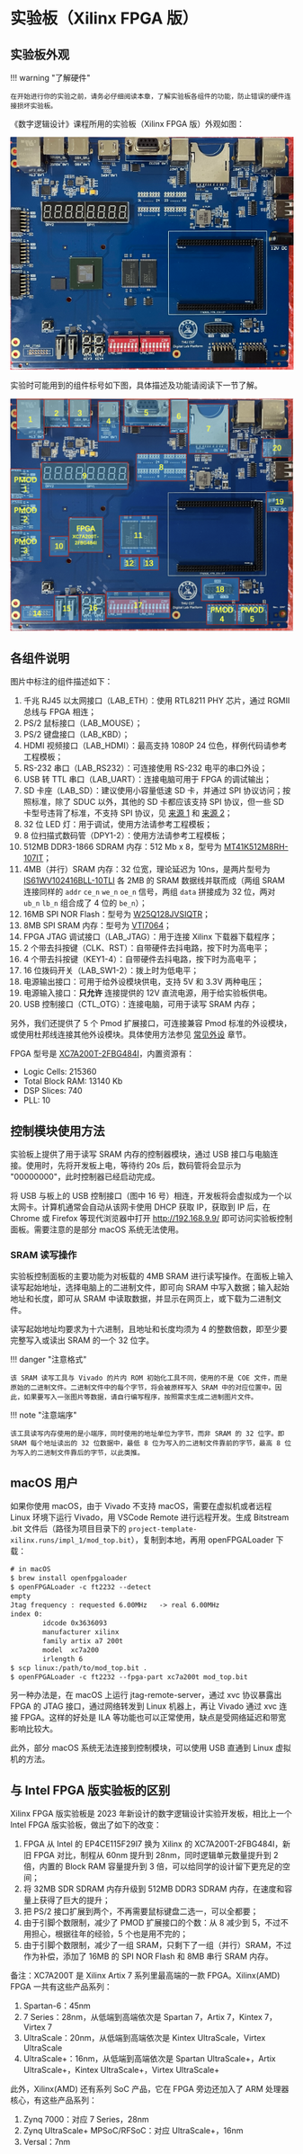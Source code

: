 # 实验板（Xilinx FPGA 版）

## 实验板外观

!!! warning "了解硬件"

    在开始进行你的实验之前，请务必仔细阅读本章，了解实验板各组件的功能，防止错误的硬件连接损坏实验板。

《数字逻辑设计》课程所用的实验板（Xilinx FPGA 版）外观如图：

![Board](../img/board_xilinx.png)

实验时可能用到的组件标号如下图，具体描述及功能请阅读下一节了解。

![Board with annotation](../img/board_xilinx_anno.png)

## 各组件说明

图片中标注的组件描述如下：

1. 千兆 RJ45 以太网接口（LAB\_ETH）：使用 RTL8211 PHY 芯片，通过 RGMII 总线与 FPGA 相连；
2. PS/2 鼠标接口（LAB\_MOUSE）；
3. PS/2 键盘接口（LAB\_KBD）；
4. HDMI 视频接口（LAB\_HDMI）：最高支持 1080P 24 位色，样例代码请参考工程模板；
5. RS-232 串口（LAB\_RS232）：可连接使用 RS-232 电平的串口外设；
6. USB 转 TTL 串口（LAB\_UART）：连接电脑可用于 FPGA 的调试输出；
7. SD 卡座（LAB\_SD）：建议使用小容量低速 SD 卡，并通过 SPI 协议访问；按照标准，除了 SDUC 以外，其他的 SD 卡都应该支持 SPI 协议，但一些 SD 卡型号违背了标准，不支持 SPI 协议，见 [来源 1](https://forum.4dsystems.com.au/node/1869) 和 [来源 2](https://github.com/MarlinFirmware/Marlin/issues/2082#issuecomment-102381964)；
8. 32 位 LED 灯：用于调试，使用方法请参考工程模板；
9. 8 位扫描式数码管（DPY1-2）：使用方法请参考工程模板；
10. 512MB DDR3-1866 SDRAM 内存：512 Mb x 8，型号为 [MT41K512M8RH-107IT](https://media-www.micron.com/-/media/client/global/documents/products/data-sheet/dram/ddr3/4gb_automotive_ddr3l.pdf)；
11. 4MB（并行）SRAM 内存：32 位宽，理论延迟为 10ns，是两片型号为 [IS61WV102416BLL-10TLI](https://www.issi.com/WW/pdf/61WV102416ALL.pdf) 各 2MB 的 SRAM 数据线并联而成（两组 SRAM 连接同样的 `addr` `ce_n` `we_n` `oe_n` 信号，两组 `data` 拼接成为 32 位，两对 `ub_n` `lb_n` 组合成了 4 位的 `be_n`）；
12. 16MB SPI NOR Flash：型号为 [W25Q128JVSIQTR](https://www.winbond.com/hq/product/code-storage-flash-memory/serial-nor-flash/?__locale=en&partNo=W25Q128JV)；
13. 8MB SPI SRAM 内存：型号为 [VTI7064](https://www.lcsc.com/datasheet/lcsc_datasheet_1811151432_Vilsion-Tech-VTI7064MSME_C139966.pdf)；
14. FPGA JTAG 调试接口（LAB\_JTAG）：用于连接 Xilinx 下载器下载程序；
15. 2 个带去抖按键（CLK、RST）：自带硬件去抖电路，按下时为高电平；
16. 4 个带去抖按键（KEY1-4）：自带硬件去抖电路，按下时为高电平；
17. 16 位拨码开关（LAB_SW1-2）：拨上时为低电平；
18. 电源输出接口：可用于给外设模块供电，支持 5V 和 3.3V 两种电压；
19. 电源输入接口：**只允许** 连接提供的 12V 直流电源，用于给实验板供电。
20. USB 控制接口（CTL\_OTG）：连接电脑，可用于读写 SRAM 内存；

另外，我们还提供了 5 个 Pmod 扩展接口，可连接兼容 Pmod 标准的外设模块，或使用杜邦线连接其他外设模块。具体使用方法参见 [常见外设](peripheral.md) 章节。

FPGA 型号是 [XC7A200T-2FBG484I](https://docs.amd.com/v/u/en-US/7-series-product-selection-guide)，内置资源有：

- Logic Cells: 215360
- Total Block RAM: 13140 Kb
- DSP Slices: 740
- PLL: 10

## 控制模块使用方法

实验板上提供了用于读写 SRAM 内存的控制器模块，通过 USB 接口与电脑连接。使用时，先将开发板上电，等待约 20s 后，数码管将会显示为 "00000000"，此时控制器已经启动完成。

将 USB 与板上的 USB 控制接口（图中 16 号）相连，开发板将会虚拟成为一个以太网卡。计算机通常会自动从该网卡使用 DHCP 获取 IP，获取到 IP 后，在 Chrome 或 Firefox 等现代浏览器中打开 http://192.168.9.9/ 即可访问实验板控制面板。需要注意的是部分 macOS 系统无法使用。

### SRAM 读写操作

实验板控制面板的主要功能为对板载的 4MB SRAM 进行读写操作。在面板上输入读写起始地址，选择电脑上的二进制文件，即可向 SRAM 中写入数据；输入起始地址和长度，即可从 SRAM 中读取数据，并显示在网页上，或下载为二进制文件。

读写起始地址均要求为十六进制，且地址和长度均须为 4 的整数倍数，即至少要完整写入或读出 SRAM 的一个 32 位字。

!!! danger "注意格式"

    该 SRAM 读写工具与 Vivado 的片内 ROM 初始化工具不同，使用的不是 COE 文件，而是原始的二进制文件。二进制文件中的每个字节，将会被原样写入 SRAM 中的对应位置中。因此，如果要写入一张图片等数据，请自行编写程序，按照需求生成二进制图片文件。

!!! note "注意端序"

    该工具读写内存使用的是小端序，同时使用的地址单位为字节，而非 SRAM 的 32 位字。即 SRAM 每个地址读出的 32 位数据中，最低 8 位为写入的二进制文件靠前的字节，最高 8 位为写入的二进制文件靠后的字节，以此类推。


## macOS 用户

如果你使用 macOS，由于 Vivado 不支持 macOS，需要在虚拟机或者远程 Linux 环境下运行 Vivado，用 VSCode Remote 进行远程开发。生成 Bitstream .bit 文件后（路径为项目目录下的 `project-template-xilinx.runs/impl_1/mod_top.bit`），复制到本地，再用 openFPGALoader 下载：

```shell
# in macOS
$ brew install openfpgaloader
$ openFPGALoader -c ft2232 --detect
empty
Jtag frequency : requested 6.00MHz   -> real 6.00MHz
index 0:
        idcode 0x3636093
        manufacturer xilinx
        family artix a7 200t
        model  xc7a200
        irlength 6
$ scp linux:/path/to/mod_top.bit .
$ openFPGALoader -c ft2232 --fpga-part xc7a200t mod_top.bit
```

另一种办法是，在 macOS 上运行 jtag-remote-server，通过 xvc 协议暴露出 FPGA 的 JTAG 接口，通过网络转发到 Linux 机器上，再让 Vivado 通过 xvc 连接 FPGA。这样的好处是 ILA 等功能也可以正常使用，缺点是受网络延迟和带宽影响比较大。

此外，部分 macOS 系统无法连接到控制模块，可以使用 USB 直通到 Linux 虚拟机的方法。


## 与 Intel FPGA 版实验板的区别

Xilinx FPGA 版实验板是 2023 年新设计的数字逻辑设计实验开发板，相比上一个 Intel FPGA 版实验板，做出了如下的改变：

1. FPGA 从 Intel 的 EP4CE115F29I7 换为 Xilinx 的 XC7A200T-2FBG484I，新旧 FPGA 对比，制程从 60nm 提升到 28nm，同时逻辑单元数量提升到 2 倍，内置的 Block RAM 容量提升到 3 倍，可以给同学的设计留下更充足的空间；
2. 将 32MB SDR SDRAM 内存升级到 512MB DDR3 SDRAM 内存，在速度和容量上获得了巨大的提升；
3. 把 PS/2 接口扩展到两个，不再需要鼠标键盘二选一，可以全都要；
4. 由于引脚个数限制，减少了 PMOD 扩展接口的个数：从 8 减少到 5，不过不用担心，根据往年的经验，5 个也是用不完的；
5. 由于引脚个数限制，减少了一组 SRAM，只剩下了一组（并行）SRAM，不过作为补偿，添加了 16MB 的 SPI NOR Flash 和 8MB 串行 SRAM 内存。

备注：XC7A200T 是 Xilinx Artix 7 系列里最高端的一款 FPGA。Xilinx(AMD) FPGA 一共有这些产品系列：

1. Spartan-6：45nm
2. 7 Series：28nm，从低端到高端依次是 Spartan 7，Artix 7，Kintex 7，Virtex 7
3. UltraScale：20nm，从低端到高端依次是 Kintex UltraScale，Virtex UltraScale
4. UltraScale+：16nm，从低端到高端依次是 Spartan UltraScale+，Artix UltraScale+，Kintex UltraScale+，Virtex UltraScale+

此外，Xilinx(AMD) 还有系列 SoC 产品，它在 FPGA 旁边还加入了 ARM 处理器核心，有这些产品系列：

1. Zynq 7000：对应 7 Series，28nm
2. Zynq UltraScale+ MPSoC/RFSoC：对应 UltraScale+，16nm
3. Versal：7nm